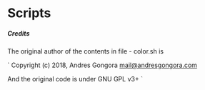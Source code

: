 # Scripts
##### Credits


The original author of the contents in file - color.sh is 

`
Copyright (c) 2018, Andres Gongora <mail@andresgongora.com> 

And the original code is under GNU GPL v3+
`
